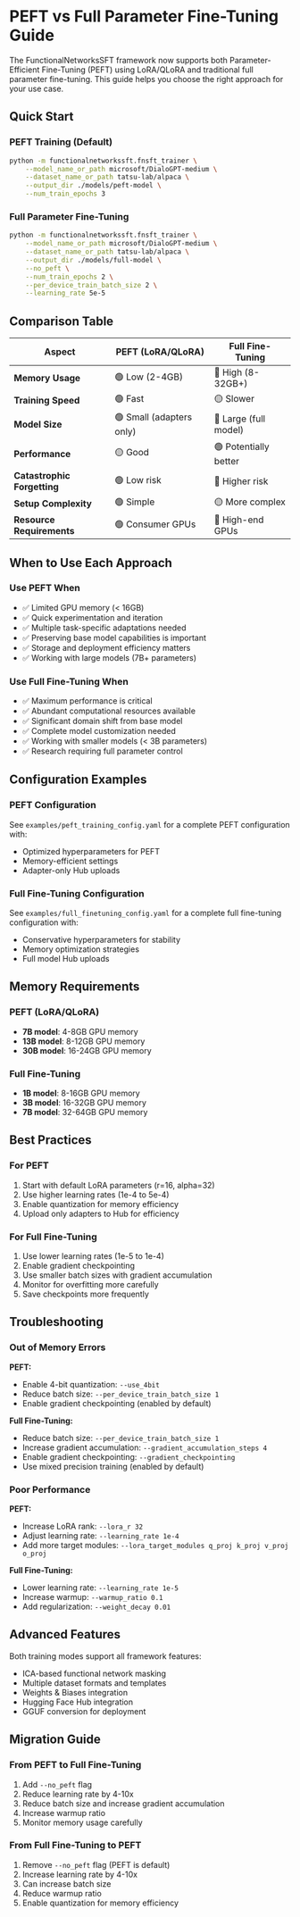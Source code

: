 # PEFT vs Full Parameter Fine-Tuning Guide

The FunctionalNetworksSFT framework now supports both Parameter-Efficient Fine-Tuning (PEFT) using LoRA/QLoRA and traditional full parameter fine-tuning. This guide helps you choose the right approach for your use case.

## Quick Start

### PEFT Training (Default)

```bash
python -m functionalnetworkssft.fnsft_trainer \
    --model_name_or_path microsoft/DialoGPT-medium \
    --dataset_name_or_path tatsu-lab/alpaca \
    --output_dir ./models/peft-model \
    --num_train_epochs 3
```

### Full Parameter Fine-Tuning

```bash
python -m functionalnetworkssft.fnsft_trainer \
    --model_name_or_path microsoft/DialoGPT-medium \
    --dataset_name_or_path tatsu-lab/alpaca \
    --output_dir ./models/full-model \
    --no_peft \
    --num_train_epochs 2 \
    --per_device_train_batch_size 2 \
    --learning_rate 5e-5
```

## Comparison Table

| Aspect | PEFT (LoRA/QLoRA) | Full Fine-Tuning |
|--------|-------------------|-------------------|
| **Memory Usage** | 🟢 Low (2-4GB) | 🔴 High (8-32GB+) |
| **Training Speed** | 🟢 Fast | 🟡 Slower |
| **Model Size** | 🟢 Small (adapters only) | 🔴 Large (full model) |
| **Performance** | 🟡 Good | 🟢 Potentially better |
| **Catastrophic Forgetting** | 🟢 Low risk | 🔴 Higher risk |
| **Setup Complexity** | 🟢 Simple | 🟡 More complex |
| **Resource Requirements** | 🟢 Consumer GPUs | 🔴 High-end GPUs |

## When to Use Each Approach

### Use PEFT When

- ✅ Limited GPU memory (< 16GB)
- ✅ Quick experimentation and iteration
- ✅ Multiple task-specific adaptations needed
- ✅ Preserving base model capabilities is important
- ✅ Storage and deployment efficiency matters
- ✅ Working with large models (7B+ parameters)

### Use Full Fine-Tuning When

- ✅ Maximum performance is critical
- ✅ Abundant computational resources available
- ✅ Significant domain shift from base model
- ✅ Complete model customization needed
- ✅ Working with smaller models (< 3B parameters)
- ✅ Research requiring full parameter control

## Configuration Examples

### PEFT Configuration

See `examples/peft_training_config.yaml` for a complete PEFT configuration with:

- Optimized hyperparameters for PEFT
- Memory-efficient settings
- Adapter-only Hub uploads

### Full Fine-Tuning Configuration  

See `examples/full_finetuning_config.yaml` for a complete full fine-tuning configuration with:

- Conservative hyperparameters for stability
- Memory optimization strategies
- Full model Hub uploads

## Memory Requirements

### PEFT (LoRA/QLoRA)

- **7B model**: 4-8GB GPU memory
- **13B model**: 8-12GB GPU memory  
- **30B model**: 16-24GB GPU memory

### Full Fine-Tuning

- **1B model**: 8-16GB GPU memory
- **3B model**: 16-32GB GPU memory
- **7B model**: 32-64GB GPU memory

## Best Practices

### For PEFT

1. Start with default LoRA parameters (r=16, alpha=32)
2. Use higher learning rates (1e-4 to 5e-4)
3. Enable quantization for memory efficiency
4. Upload only adapters to Hub for efficiency

### For Full Fine-Tuning

1. Use lower learning rates (1e-5 to 1e-4)
2. Enable gradient checkpointing
3. Use smaller batch sizes with gradient accumulation
4. Monitor for overfitting more carefully
5. Save checkpoints more frequently

## Troubleshooting

### Out of Memory Errors

**PEFT:**

- Enable 4-bit quantization: `--use_4bit`
- Reduce batch size: `--per_device_train_batch_size 1`
- Enable gradient checkpointing (enabled by default)

**Full Fine-Tuning:**

- Reduce batch size: `--per_device_train_batch_size 1`
- Increase gradient accumulation: `--gradient_accumulation_steps 4`
- Enable gradient checkpointing: `--gradient_checkpointing`
- Use mixed precision training (enabled by default)

### Poor Performance

**PEFT:**

- Increase LoRA rank: `--lora_r 32`
- Adjust learning rate: `--learning_rate 1e-4`
- Add more target modules: `--lora_target_modules q_proj k_proj v_proj o_proj`

**Full Fine-Tuning:**

- Lower learning rate: `--learning_rate 1e-5`
- Increase warmup: `--warmup_ratio 0.1`
- Add regularization: `--weight_decay 0.01`

## Advanced Features

Both training modes support all framework features:

- ICA-based functional network masking
- Multiple dataset formats and templates
- Weights & Biases integration
- Hugging Face Hub integration
- GGUF conversion for deployment

## Migration Guide

### From PEFT to Full Fine-Tuning

1. Add `--no_peft` flag
2. Reduce learning rate by 4-10x
3. Reduce batch size and increase gradient accumulation
4. Increase warmup ratio
5. Monitor memory usage carefully

### From Full Fine-Tuning to PEFT

1. Remove `--no_peft` flag (PEFT is default)
2. Increase learning rate by 4-10x
3. Can increase batch size
4. Reduce warmup ratio
5. Enable quantization for memory efficiency
